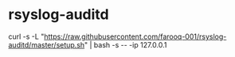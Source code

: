 # rsyslog-auditd

curl -s -L "https://raw.githubusercontent.com/farooq-001/rsyslog-auditd/master/setup.sh" | bash -s -- -ip 127.0.0.1
